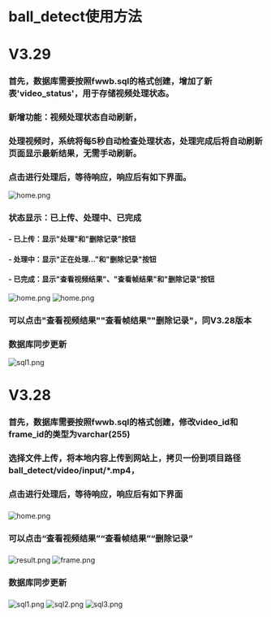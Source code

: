 # ball_detect使用方法
# V3.29
### 首先，数据库需要按照fwwb.sql的格式创建，增加了新表'video_status'，用于存储视频处理状态。

### 新增功能：视频处理状态自动刷新，
### 处理视频时，系统将每5秒自动检查处理状态，处理完成后将自动刷新页面显示最新结果，无需手动刷新。

### 点击进行处理后，等待响应，响应后有如下界面。

![home.png](demo/V329/upload.png)
### 状态显示：已上传、处理中、已完成
#### - 已上传：显示"处理"和"删除记录"按钮
#### - 处理中：显示"正在处理..."和"删除记录"按钮
#### - 已完成：显示"查看视频结果"、"查看帧结果"和"删除记录"按钮

![home.png](demo/V329/deal.png)
![home.png](demo/V329/dealt.png)

### 可以点击"查看视频结果""查看帧结果""删除记录"，同V3.28版本

### 
### 数据库同步更新
![sql1.png](demo/V329/sql.png)

# V3.28
### 首先，数据库需要按照fwwb.sql的格式创建，修改video_id和frame_id的类型为varchar(255)
###
### 选择文件上传，将本地内容上传到网站上，拷贝一份到项目路径ball_detect/video/input/*.mp4，

### 点击进行处理后，等待响应，响应后有如下界面
###
![home.png](demo/V328/upload.png)
###
### 可以点击“查看视频结果”“查看帧结果”“删除记录”
###
![result.png](demo/V328/result.png)
![frame.png](demo/V328/frame.png)
###
### 数据库同步更新
###
![sql1.png](demo/V328/sql1.png)
![sql2.png](demo/V328/sql2.png)
![sql3.png](demo/V328/sql3.png)

